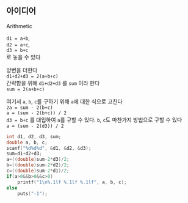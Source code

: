 ## 아이디어
Arithmetic  
  
`d1 = a+b`,  
`d2 = a+c`,  
`d3 = b+c`  
로 놓을 수 있다  
  
양변을 더한다  
`d1+d2+d3 = 2(a+b+c)`  
간략함을 위해 `d1+d2+d3` 를 `sum` 이라 한다  
`sum = 2(a+b+c)`  
  
여기서 `a`, `b`, `c`를 구하기 위해 `a`에 대한 식으로 고친다  
`2a = sum - 2(b+c)`  
`a = (sum - 2(b+c)) / 2`  
`d3 = b+c` 를 대입하여 `a`를 구할 수 있다. `b`, `c`도 마찬가지 방법으로 구할 수 있다  
`a = (sum - 2(d3)) / 2`

```c
int d1, d2, d3, sum;
double a, b, c;
scanf("%d%d%d", &d1, &d2, &d3);
sum=d1+d2+d3;
a=((double)sum-2*d3)/2;
b=((double)sum-2*d2)/2;
c=((double)sum-2*d1)/2;
if(a>0&&b>0&&c>0)
	printf("1\n%.1lf %.1lf %.1lf", a, b, c);
else
	puts("-1");
```
